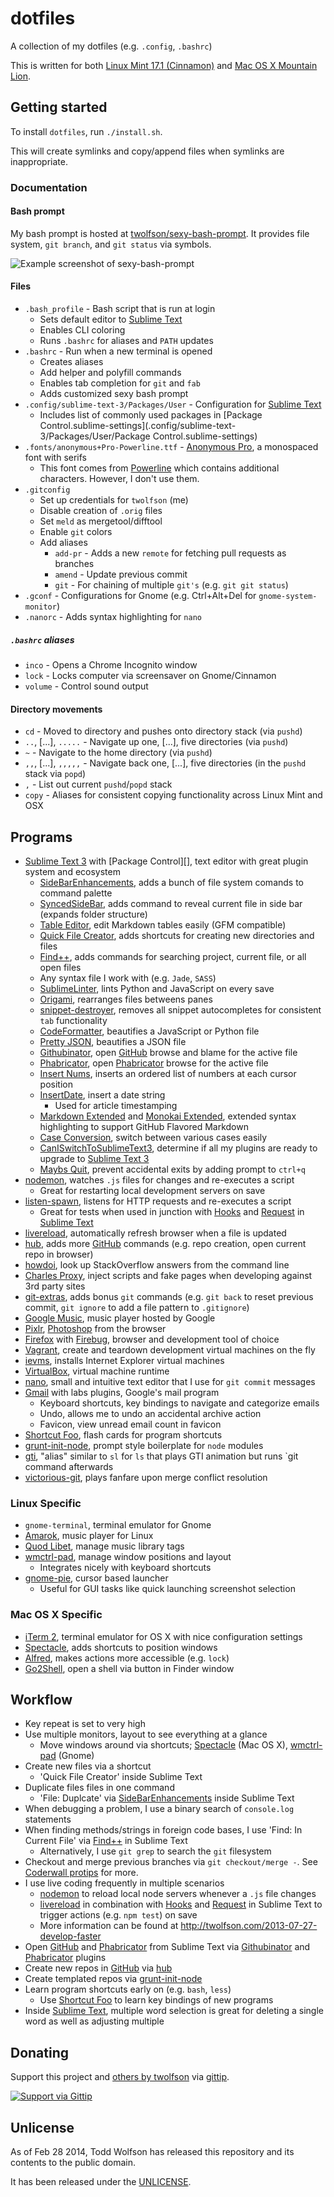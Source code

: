 # dotfiles
A collection of my dotfiles (e.g. `.config`, `.bashrc`)

This is written for both [Linux Mint 17.1 (Cinnamon)][linux-mint] and [Mac OS X Mountain Lion][osx].

[linux-mint]: http://www.linuxmint.com/
[osx]: http://www.apple.com/osx/

## Getting started
To install `dotfiles`, run `./install.sh`.

This will create symlinks and copy/append files when symlinks are inappropriate.

### Documentation
#### Bash prompt
My bash prompt is hosted at [twolfson/sexy-bash-prompt][]. It provides file system, `git branch`, and `git status` via symbols.

[twolfson/sexy-bash-prompt]: https://github.com/twolfson/sexy-bash-prompt

![Example screenshot of sexy-bash-prompt](https://f.cloud.github.com/assets/902488/759832/eea8511e-e79b-11e2-9012-3a1ac3ff9e36.png)

#### Files
- `.bash_profile` - Bash script that is run at login
    - Sets default editor to [Sublime Text][]
    - Enables CLI coloring
    - Runs `.bashrc` for aliases and `PATH` updates
- `.bashrc` - Run when a new terminal is opened
    - Creates aliases
    - Add helper and polyfill commands
    - Enables tab completion for `git` and `fab`
    - Adds customized sexy bash prompt
- `.config/sublime-text-3/Packages/User` - Configuration for [Sublime Text][]
    - Includes list of commonly used packages in [Package Control.sublime-settings](.config/sublime-text-3/Packages/User/Package Control.sublime-settings)
- `.fonts/anonymous+Pro-Powerline.ttf` - [Anonymous Pro][], a monospaced font with serifs
    - This font comes from [Powerline][] which contains additional characters. However, I don't use them.
- `.gitconfig`
    - Set up credentials for `twolfson` (me)
    - Disable creation of `.orig` files
    - Set `meld` as mergetool/difftool
    - Enable `git` colors
    - Add aliases
        - `add-pr` - Adds a new `remote` for fetching pull requests as branches
        - `amend` - Update previous commit
        - `git` - For chaining of multiple `git's` (e.g. `git git status`)
- `.gconf` - Configurations for Gnome (e.g. Ctrl+Alt+Del for `gnome-system-monitor`)
- `.nanorc` - Adds syntax highlighting for `nano`

[Sublime Text 3]: http://www.sublimetext.com/3
[Anonymous Pro]: http://www.marksimonson.com/fonts/view/anonymous-pro
[Powerline]: https://github.com/milkbikis/powerline-shell

##### `.bashrc` aliases
- `inco` - Opens a Chrome Incognito window
- `lock` - Locks computer via screensaver on Gnome/Cinnamon
- `volume` - Control sound output

#### Directory movements
- `cd` - Moved to directory and pushes onto directory stack (via `pushd`)
- `..`, [...], `.....` - Navigate up one, [...], five directories (via `pushd`)
- `~` - Navigate to the home directory (via `pushd`)
- `,,`, [...], `,,,,,` - Navigate back one, [...], five directories (in the `pushd` stack via `popd`)
- `,` - List out current `pushd`/`popd` stack
- `copy` - Aliases for consistent copying functionality across Linux Mint and OSX

## Programs
- [Sublime Text 3][] with [Package Control][], text editor with great plugin system and ecosystem
    - [SideBarEnhancements][], adds a bunch of file system comands to command palette
    - [SyncedSideBar][], adds command to reveal current file in side bar (expands folder structure)
    - [Table Editor][], edit Markdown tables easily (GFM compatible)
    - [Quick File Creator][], adds shortcuts for creating new directories and files
    - [Find++][], adds commands for searching project, current file, or all open files
    - Any syntax file I work with (e.g. `Jade`, `SASS`)
    - [SublimeLinter][], lints Python and JavaScript on every save
    - [Origami][], rearranges files betweens panes
    - [snippet-destroyer][], removes all snippet autocompletes for consistent `tab` functionality
    - [CodeFormatter][], beautifies a JavaScript or Python file
    - [Pretty JSON][], beautifies a JSON file
    - [Githubinator][], open [GitHub][] browse and blame for the active file
    - [Phabricator][subl-phab], open [Phabricator][] browse for the active file
    - [Insert Nums][], inserts an ordered list of numbers at each cursor position
    - [InsertDate][], insert a date string
        - Used for article timestamping
    - [Markdown Extended][] and [Monokai Extended][], extended syntax highlighting to support GitHub Flavored Markdown
    - [Case Conversion][], switch between various cases easily
    - [CanISwitchToSublimeText3][], determine if all my plugins are ready to upgrade to [Sublime Text 3][]
    - [Maybs Quit][], prevent accidental exits by adding prompt to `ctrl+q`
- [nodemon][], watches `.js` files for changes and re-executes a script
    - Great for restarting local development servers on save
- [listen-spawn][], listens for HTTP requests and re-executes a script
    - Great for tests when used in junction with [Hooks][] and [Request][] in [Sublime Text][]
- [livereload][], automatically refresh browser when a file is updated
- [hub][], adds more [GitHub][] commands (e.g. repo creation, open current repo in browser)
- [howdoi][], look up StackOverflow answers from the command line
- [Charles Proxy][], inject scripts and fake pages when developing against 3rd party sites
- [git-extras][], adds bonus `git` commands (e.g. `git back` to reset previous commit, `git ignore` to add a file pattern to `.gitignore`)
- [Google Music][], music player hosted by Google
- [Pixlr][], [Photoshop][] from the browser
- [Firefox][] with [Firebug][], browser and development tool of choice
- [Vagrant][], create and teardown development virtual machines on the fly
- [ievms][], installs Internet Explorer virtual machines
- [VirtualBox][], virtual machine runtime
- [nano][], small and intuitive text editor that I use for `git commit` messages
- [Gmail][] with labs plugins, Google's mail program
    - Keyboard shortcuts, key bindings to navigate and categorize emails
    - Undo, allows me to undo an accidental archive action
    - Favicon, view unread email count in favicon
- [Shortcut Foo][], flash cards for program shortcuts
- [grunt-init-node][], prompt style boilerplate for `node` modules
- [gti][], "alias" similar to `sl` for `ls` that plays GTI animation but runs `git command afterwards
- [victorious-git][], plays fanfare upon merge conflict resolution

[SideBarEnhancements]: https://github.com/titoBouzout/SideBarEnhancements
[SyncedSideBar]: https://github.com/sobstel/SyncedSideBar
[Table Editor]: https://github.com/vkocubinsky/SublimeTableEditor
[Quick File Creator]: https://github.com/noklesta/SublimeQuickFileCreator
[Find++]: https://github.com/twolfson/FindPlusPlus
[SublimeLinter]: https://github.com/SublimeLinter/SublimeLinter
[Origami]: https://github.com/SublimeText/Origami
[snippet-destroyer]: https://github.com/twolfson/sublime-snippet-destroyer
[CodeFormatter]: https://github.com/akalongman/sublimetext-codeformatter/
[Pretty JSON]: https://github.com/dzhibas/SublimePrettyJson
[GitHubinator]: https://github.com/ehamiter/ST2-GitHubinator
[GitHub]: http://github.com/
[subl-phab]: https://github.com/uber/sublime-phabricator
[Phabricator]: https://github.com/facebook/phabricator
[Insert Nums]: https://github.com/jbrooksuk/InsertNums
[InsertDate]: https://github.com/FichteFoll/sublimetext-insertdate
[Markdown Extended]: https://github.com/jonschlinkert/sublime-markdown-extended
[Monokai Extended]: https://github.com/jonschlinkert/sublime-monokai-extended
[Case Conversion]: https://github.com/jdc0589/CaseConversion
[CanISwitchToSublimeText3]: https://github.com/SublimeGit/CanISwitchToSublimeText3
[Sublime Text 3]: http://www.sublimetext.com/3
[Maybs Quit]: https://github.com/xavi-/sublime-maybs-quit
[nodemon]: https://github.com/remy/nodemon
[listen-spawn]: https://github.com/twolfson/listen-spawn
[Hooks]: https://github.com/twolfson/sublime-hooks
[Request]: https://github.com/twolfson/sublime-request
[Sublime Text]: http://www.sublimetext.com/
[livereload]: https://github.com/lepture/python-livereload
[hub]: https://github.com/defunkt/hub
[howdoi]: https://github.com/gleitz/howdoi
[Charles Proxy]: http://charlesproxy.com/
[git-extras]: https://github.com/visionmedia/git-extras
[Google Music]: http://music.google.com/
[Pixlr]: http://pixlr.com/
[Photoshop]: http://www.photoshop.com/
[Firefox]: http://www.mozilla.org/en-US/firefox/new/
[Firebug]: https://getfirebug.com/
[Vagrant]: http://vagrantup.com/
[ievms]: https://github.com/xdissent/ievms/
[VirtualBox]: http://virtualbox.org/
[nano]: http://www.nano-editor.org/
[Gmail]: https://mail.google.com/
[Shortcut Foo]: http://shortcutfoo.com/
[grunt-init-node]: https://github.com/twolfson/grunt-init-node
[gti]: https://github.com/rwos/gti
[victorious-git]: https://github.com/twolfson/victorious-git

### Linux Specific
- `gnome-terminal`, terminal emulator for Gnome
- [Amarok][], music player for Linux
- [Quod Libet][], manage music library tags
- [wmctrl-pad][], manage window positions and layout
    - Integrates nicely with keyboard shortcuts
- [gnome-pie][], cursor based launcher
    - Useful for GUI tasks like quick launching screenshot selection

[Amarok]: http://amarok.kde.org/
[Quod Libet]: https://code.google.com/p/quodlibet/
[wmctrl-pad]: https://github.com/twolfson/controlpad
[gnome-pie]: https://github.com/Simmesimme/Gnome-Pie

### Mac OS X Specific
- [iTerm 2][], terminal emulator for OS X with nice configuration settings
- [Spectacle][], adds shortcuts to position windows
- [Alfred][], makes actions more accessible (e.g. `lock`)
- [Go2Shell][], open a shell via button in Finder window

[iTerm 2]: https://www.iterm2.com/
[Spectacle]: http://spectacleapp.com/
[Alfred]: http://www.alfredapp.com/
[Go2Shell]: https://itunes.apple.com/us/app/go2shell/id445770608?mt=12

## Workflow
- Key repeat is set to very high
- Use multiple monitors, layout to see everything at a glance
    - Move windows around via shortcuts; [Spectacle][] (Mac OS X), [wmctrl-pad][] (Gnome)
- Create new files via a shortcut
    - 'Quick File Creator' inside Sublime Text
- Duplicate files files in one command
    - 'File: Duplcate' via [SideBarEnhancements][] inside Sublime Text
- When debugging a problem, I use a binary search of `console.log` statements
- When finding methods/strings in foreign code bases, I use 'Find: In Current File' via [Find++][] in Sublime Text
    - Alternatively, I use `git grep` to search the `git` filesystem
- Checkout and merge previous branches via `git checkout/merge -`. See [Coderwall protips][] for more.
- I use live coding frequently in multiple scenarios
    - [nodemon][] to reload local node servers whenever a `.js` file changes
    - [livereload][] in combination with [Hooks][] and [Request][] in Sublime Text to trigger actions (e.g. `npm test`) on save
    - More information can be found at http://twolfson.com/2013-07-27-develop-faster
- Open [GitHub][] and [Phabricator][] from Sublime Text via [Githubinator][] and [Phabricator][subl-phab] plugins
- Create new repos in [GitHub][] via [hub][]
- Create templated repos via [grunt-init-node][]
- Learn program shortcuts early on (e.g. `bash`, `less`)
    - Use [Shortcut Foo][] to learn key bindings of new programs
- Inside [Sublime Text][], multiple word selection is great for deleting a single word as well as adjusting multiple

[Coderwall protips]: https://coderwall.com/p/u/twolfson

## Donating
Support this project and [others by twolfson][gittip] via [gittip][].

[![Support via Gittip][gittip-badge]][gittip]

[gittip-badge]: https://rawgithub.com/twolfson/gittip-badge/master/dist/gittip.png
[gittip]: https://www.gittip.com/twolfson/

## Unlicense
As of Feb 28 2014, Todd Wolfson has released this repository and its contents to the public domain.

It has been released under the [UNLICENSE][].

[UNLICENSE]: UNLICENSE
